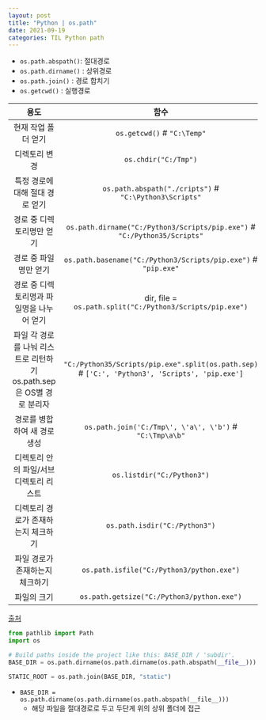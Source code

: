 ```yaml
---
layout: post
title: "Python | os.path"
date: 2021-09-19
categories: TIL Python path
---
```


- `os.path.abspath()`: 절대경로
- `os.path.dirname()` : 상위경로
- `os.path.join()` : 경로 합치기
- `os.getcwd()` : 실행경로

|                                 용도                                 |                                              함수                                              |
| :------------------------------------------------------------------: | :--------------------------------------------------------------------------------------------: |
|                         현재 작업 폴더 얻기                          |                                  `os.getcwd()` # `"C:\Temp"`                                   |
|                            디렉토리 변경                             |                                      `os.chdir("C:/Tmp")`                                      |
|                   특정 경로에 대해 절대 경로 얻기                    |                     `os.path.abspath("./cripts")` # `"C:\Python3\Scripts"`                     |
|                      경로 중 디렉토리명만 얻기                       |           `os.path.dirname("C:/Python3/Scripts/pip.exe")` # `"C:/Python35/Scripts"`            |
|                        경로 중 파일명만 얻기                         |                 `os.path.basename("C:/Python3/Scripts/pip.exe")` # `"pip.exe"`                 |
|              경로 중 디렉토리명과 파일명을 나누어 얻기               |                   dir, file = `os.path.split("C:/Python3/Scripts/pip.exe")`                    |
| 파일 각 경로를 나눠 리스트로 리턴하기 os.path.sep은 OS별 경로 분리자 | `"C:/Python35/Scripts/pip.exe".split(os.path.sep)` # `['C:', 'Python3', 'Scripts', 'pip.exe']` |
|                     경로를 병합하여 새 경로 생성                     |                    `os.path.join('C:/Tmp\', \'a\', \'b')` # `"C:\Tmp\a\b"`                     |
|                디렉토리 안의 파일/서브디렉토리 리스트                |                                   `os.listdir("C:/Python3")`                                   |
|                 디렉토리 경로가 존재하는지 체크하기                  |                                 `os.path.isdir("C:/Python3")`                                  |
|                   파일 경로가 존재하는지 체크하기                    |                           `os.path.isfile("C:/Python3/python.exe")`                            |
|                             파일의 크기                              |                           `os.path.getsize("C:/Python3/python.exe")`                           |

[출처](https://itmining.tistory.com/122)

```python
from pathlib import Path
import os

# Build paths inside the project like this: BASE_DIR / 'subdir'.
BASE_DIR = os.path.dirname(os.path.dirname(os.path.abspath(__file__)))

STATIC_ROOT = os.path.join(BASE_DIR, "static")

```

- `BASE_DIR = os.path.dirname(os.path.dirname(os.path.abspath(__file__)))`
  - 해당 파일을 절대경로로 두고 두단계 위의 상위 폴더에 접근
